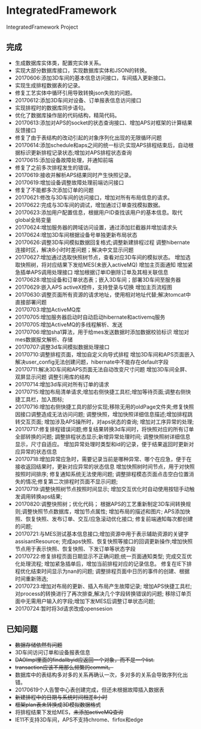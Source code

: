 # IntegratedFramework
IntegratedFramework Project
## 完成
* 生成数据库实体类，配置完实体关系。
* 实现大部分数据库接口，实现数据库实体和JSON的转换。
* 20170606:添加3D车间的基本信息访问接口，车间插入更新接口。
* 实现生成排程数据表的记录。
* 修复工艺实体中循环引用导致转换json失败的问题。
* 20170612:添加3D车间对设备、订单报表信息访问接口
* 实现排程时的数据库同步语句。
* 优化了数据库操作层的代码结构，精简代码。
* 20170613:添加对APS的socket的状态查询接口、增加APS对框架的计算结果反馈接口
* 修复了由于表结构的改动引起的对象序列化出现的无限循环问题
* 20170614:添加schedule和aps之间的统一标识;实现APS排程结束后，自动根据标识更新排程记录状态;增加对APS排程状态查询
* 20170615:添加设备故障处理，并通知前端
* 修复了之前多次排程发生的错误。
* 20170619:接收并解析APS结果同时产生快照记录。
* 20170619:增加设备调整故障处理前端访问接口
* 修复了不能都多次添加订单的问题
* 20170621:修改与3D车间的访问接口，增加对所有布局信息的请求。
* 20170622:完成与3D车间的调试，增加通过订单查找模拟数据。
* 20170623:添加用户配置信息，根据用户ID查找该用户的基本信息。取代global全局变量
* 20170624:增加服务器的跨域访问设置，通过添加拦截器并增加请求头
* 20170624:增加3D车间根据设备号单独更新布局状态
* 20170626:调整3D车间模拟数据回复格式;调整新建排程过程
           调整hibernate连接时区，解决8小时时差问题；解决中文显示问题
* 20170627:增加通过选取快照树节点，查看对应3D车间的模拟状态。
           增加选取快照树，将对应结果下发给MES(未嵌入activeMQ)
           增加主页面通知
           增加紧急插单APS调用处理接口
           增加根据订单ID删除订单及其相关联信息
* 20170628:增加设备和订单状态表；嵌入3D车间；部署3D车间至服务器
* 20170629:嵌入APS activeX控件，支持登录与切换
           增加主页流程图
* 20170630:调整页面所有资源的请求地址，使用相对地址代替;解决tomcat中直接部署问题
* 20170703:增加ActiveMQ库
* 20170705:增加服务器启动时自动启动hibernate和activemq服务
* 20170705:增加ActiveMQ的多线程解析、发送
* 20170706:增加sha1算法，用于给mes发送数据时添加数据校验标识
           增加对mes数据报文解析、存储
* 20170707:调整3d车间模拟数据处理接口
* 20170710:调整排程页面，增加自定义向导式排程
           增加3D车间和APS页面嵌入
           解决user_config无法创建问题，hibernate中不能存在default字段
* 20170711:解决3D车间和APS页面无法自动改变尺寸问题
           增加3D车间全屏、双屏显示问题
           调整引用库的结构
* 20170714:增加3d车间对所有订单的请求
* 20170715:增加布局清单请求;增加右侧快捷工具栏;增加等待页面;调整右侧快捷工具栏，加入图标;
* 20170716:增加右侧快捷工具的部分实现;移除无用的oldPage文件夹;修复快照因接口调整造成无法访问问题;
           调整快照，增加快照详细信息描述;增加排程跳转交互页面;
           增加涉及APS操所时，对aps状态的查询;
           增加对工序异常的处理;
* 20170717:修复排程错误问题;修复结果转换3d车间时，将快照对应的所有订单全部转换的问题;
           調整排程状态显示;新增异常处理时间;
           调整快照树详细信息显示，尺寸自适应。
           增加异常处理时类型和id的记录，便于结果返回时更新对应异常的状态信息
* 20170718:增加异常应急时，需要记录当前是哪种异常、哪个在应急，便于在接收返回结果时，更新对应异常的状态信息
           增加快照树时间节点，用于对快照按照时间排序;
           修复通知系统无法使用问题;
           调整排程模态页面点击空白位置消失的情况;修复第二次排程时页面不显示问题;
* 20170719:调整快照树节点按照时间显示;
           增加交互优化时自动使用按钮手动触发调用转换aps结果;
* 20170820:调整快照树；优化代码；
           根据APS的工艺重新制定3D车间转换规则;调整快照节点数据库，增加节点属性;
           增加布局的描述和图片;
           APS添加快照、恢复快照、发布订单、交互/应急滚动优化接口;
           修复前端通知每次都创建的问题;
* 20170721:与MES测试基本信息接口;增加资源中用于表示辅助资源的关键字assisantResource;
           完成aps快照、恢复快照等接口的回调更新操作;增加快照节点用于表示快照、恢复快照、下发订单等状态字段
* 20170722:修复排程页面日期显示不正确问题;统一页面通知类型;
           完成交互优化处理流程;
           增加紧急插单后，增加当前排程对应的记录信息。
           修复在IE下排程优化结束时间显示为nan的问题;
           调整排程页面中日历的事件的创建、根据时间重新筛选;
* 20170723:增加对布局的更新、插入布局产生故障记录;
           增加APS快捷工具栏;对process的转换进行了再次排查,解决几个字段转换错误的问题;
           移除订单页面中无需用户输入的字段;增加下发MES后调整订单状态问题;
* 20170724:暂时将3d请求改成opensesion

## 已知问题
* ~~数据存储依然有问题~~
* 3D车间访问订单和设备报表信息
* ~~DAOImpl里面的findallbyid应返回一个对象，而不是一个list.~~
* ~~transaction应该不用那么频繁的commit。~~
* 数据库中的表结构多对多的关系再确认一次，多对多的关系会导致序列化出错。
* 20170619个人告警中心表创建完成，但还未根据故障插入数据表
* ~~新建排程中的日期与系统时间相差8小时~~
* ~~框架plan表未转换成3D模拟数据格式~~
* 将排程结果下发给MES，~~未添加activeMQ查询~~
* IE11不支持3D车间，APS不支持chrome、firfox和edge